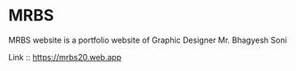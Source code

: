 # MRBS
MRBS website is a portfolio website of Graphic Designer Mr. Bhagyesh Soni

Link :: https://mrbs20.web.app

